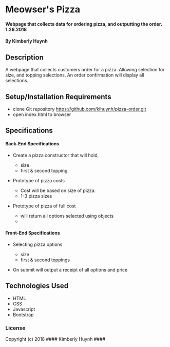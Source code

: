 # Meowser's Pizza

#### Webpage that collects data for ordering pizza, and outputting the order. 1.26.2018

#### By Kimberly Huynh

## Description

A webpage that collects customers order for a pizza. Allowing selection for size, and topping selections. An order confirmation will display all selections.

## Setup/Installation Requirements

* clone Git repository https://github.com/kihuynh/pizza-order.git
* open index.html to browser

## Specifications
#### Back-End Specifications

* Create a pizza constructor that will hold,
  - size
  - first & second topping.

* Prototype of pizza costs
  - Cost will be based on size of pizza.
  - 1-3 pizza sizes

* Prototype of pizza of full cost
  - will return all options selected using objects
  -

#### Front-End Specifications

* Selecting pizza options
  - size
  - first & second toppings

* On submit will output a receipt of all options and price

## Technologies Used

* HTML
* CSS
* Javascript
* Bootstrap

### License

Copyright (c) 2018 #### Kimberly Huynh ####
